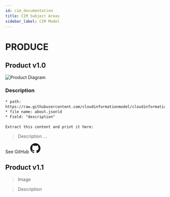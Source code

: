 ```yaml
---
id: cim_documentation
title: CIM Subject Areas
sidebar_label: CIM Model
---
```


# PRODUCE

## Product v1.0

![Product Diagram](https://raw.githubusercontent.com/cloudinformationmodel/cloudinformationmodel/master/src/subjectAreas/Product/diagram.png)

### Description
```
* path: https://raw.githubusercontent.com/cloudinformationmodel/cloudinformationmodel/master/src/subjectAreas/Product/about.jsonld
* file name: about.jsonld
* Field: "description"

Extract this content and print it here:
```
> Description ...

See GitHub ![GitHub Icon](images/GitHub-Mark-32px.png)

## Product v1.1

> Image

> Description